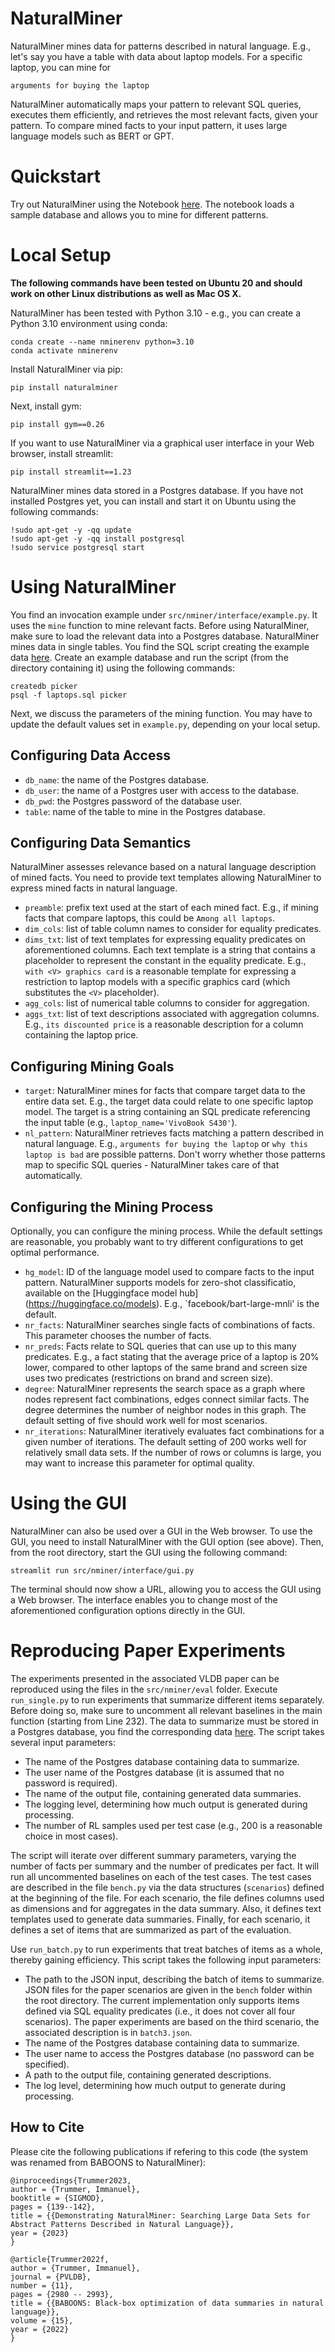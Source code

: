 # NaturalMiner

NaturalMiner mines data for patterns described in natural language. E.g., let's say you have a table with data about laptop models. For a specific laptop, you can mine for

```
arguments for buying the laptop
```

NaturalMiner automatically maps your pattern to relevant SQL queries, executes them efficiently, and retrieves the most relevant facts, given your pattern. To compare mined facts to your input pattern, it uses large language models such as BERT or GPT.

# Quickstart

Try out NaturalMiner using the Notebook [here](https://colab.research.google.com/drive/1EYbdlVgzOkf0b6PTjzntfRi_aEQaups_?usp=sharing). The notebook loads a sample database and allows you to mine for different patterns.

# Local Setup

**The following commands have been tested on Ubuntu 20 and should work on other Linux distributions as well as Mac OS X.**

NaturalMiner has been tested with Python 3.10 - e.g., you can create a Python 3.10 environment using conda:
```
conda create --name nminerenv python=3.10
conda activate nminerenv
```

Install NaturalMiner via pip:
```
pip install naturalminer
```

Next, install gym:
```
pip install gym==0.26
```

If you want to use NaturalMiner via a graphical user interface in your Web browser, install streamlit:
```
pip install streamlit==1.23
```

NaturalMiner mines data stored in a Postgres database. If you have not installed Postgres yet, you can install and start it on Ubuntu using the following commands:
```
!sudo apt-get -y -qq update
!sudo apt-get -y -qq install postgresql
!sudo service postgresql start
```

# Using NaturalMiner

You find an invocation example under `src/nminer/interface/example.py`. It uses the `mine` function to mine relevant facts. Before using NaturalMiner, make sure to load the relevant data into a Postgres database. NaturalMiner mines data in single tables. You find the SQL script creating the example data [here](https://drive.google.com/file/d/1pB6c8XnWF65vKUlDTiFVR5oeUPx9X0pN/view?usp=sharing). Create an example database and run the script (from the directory containing it) using the following commands:

```
createdb picker
psql -f laptops.sql picker
```

Next, we discuss the parameters of the mining function. You may have to update the default values set in `example.py`, depending on your local setup.

## Configuring Data Access

- `db_name`: the name of the Postgres database.
- `db_user`: the name of a Postgres user with access to the database.
- `db_pwd`: the Postgres password of the database user.
- `table`: name of the table to mine in the Postgres database.

## Configuring Data Semantics

NaturalMiner assesses relevance based on a natural language description of mined facts. You need to provide text templates allowing NaturalMiner to express mined facts in natural language.

- `preamble`: prefix text used at the start of each mined fact. E.g., if mining facts that compare laptops, this could be `Among all laptops`. 
- `dim_cols`: list of table column names to consider for equality predicates.
- `dims_txt`: list of text templates for expressing equality predicates on aforementioned columns. Each text template is a string that contains a placeholder to represent the constant in the equality predicate. E.g., `with <V> graphics card` is a reasonable template for expressing a restriction to laptop models with a specific graphics card (which substitutes the `<V>` placeholder).
- `agg_cols`: list of numerical table columns to consider for aggregation.
- `aggs_txt`: list of text descriptions associated with aggregation columns. E.g., `its discounted price` is a reasonable description for a column containing the laptop price.

## Configuring Mining Goals

- `target`: NaturalMiner mines for facts that compare target data to the entire data set. E.g., the target data could relate to one specific laptop model. The target is a string containing an SQL predicate referencing the input table (e.g., `laptop_name='VivoBook S430'`).
- `nl_pattern`: NaturalMiner retrieves facts matching a pattern described in natural language. E.g., `arguments for buying the laptop` or `why this laptop is bad` are possible patterns. Don't worry whether those patterns map to specific SQL queries - NaturalMiner takes care of that automatically.

## Configuring the Mining Process

Optionally, you can configure the mining process. While the default settings are reasonable, you probably want to try different configurations to get optimal performance.

- `hg_model`: ID of the language model used to compare facts to the input pattern. NaturalMiner supports models for zero-shot classificatio, available on the [Huggingface model hub] (https://huggingface.co/models). E.g., `facebook/bart-large-mnli' is the default.
- `nr_facts`: NaturalMiner searches single facts of combinations of facts. This parameter chooses the number of facts.
- `nr_preds`: Facts relate to SQL queries that can use up to this many predicates. E.g., a fact stating that the average price of a laptop is 20% lower, compared to other laptops of the same brand and screen size uses two predicates (restrictions on brand and screen size).
- `degree`: NaturalMiner represents the search space as a graph where nodes represent fact combinations, edges connect similar facts. The degree determines the number of neighbor nodes in this graph. The default setting of five should work well for most scenarios.
- `nr_iterations`: NaturalMiner iteratively evaluates fact combinations for a given number of iterations. The default setting of 200 works well for relatively small data sets. If the number of rows or columns is large, you may want to increase this parameter for optimal quality.

# Using the GUI

NaturalMiner can also be used over a GUI in the Web browser. To use the GUI, you need to install NaturalMiner with the GUI option (see above). Then, from the root directory, start the GUI using the following command:
```
streamlit run src/nminer/interface/gui.py
```
The terminal should now show a URL, allowing you to access the GUI using a Web browser. The interface enables you to change most of the aforementioned configuration options directly in the GUI.

# Reproducing Paper Experiments

The experiments presented in the associated VLDB paper can be reproduced using the files in the `src/nminer/eval` folder. Execute `run_single.py` to run experiments that summarize different items separately. Before doing so, make sure to uncomment all relevant baselines in the main function (starting from Line 232). The data to summarize must be stored in a Postgres database, you find the corresponding data [here](https://drive.google.com/file/d/131r8WJexU1JsmIL4Gyx9EFIZXdOTbeX7/view?usp=sharing). The script takes several input parameters:
- The name of the Postgres database containing data to summarize.
- The user name of the Postgres database (it is assumed that no password is required).
- The name of the output file, containing generated data summaries.
- The logging level, determining how much output is generated during processing.
- The number of RL samples used per test case (e.g., 200 is a reasonable choice in most cases).

The script will iterate over different summary parameters, varying the number of facts per summary and the number of predicates per fact. It will run all uncommented baselines on each of the test cases. The test cases are described in the file `bench.py` via the data structures (`scenarios`) defined at the beginning of the file. For each scenario, the file defines columns used as dimensions and for aggregates in the data summary. Also, it defines text templates used to generate data summaries. Finally, for each scenario, it defines a set of items that are summarized as part of the evaluation.

Use `run_batch.py` to run experiments that treat batches of items as a whole, thereby gaining efficiency. This script takes the following input parameters:
- The path to the JSON input, describing the batch of items to summarize. JSON files for the paper scenarios are given in the `bench` folder within the root directory. The current implementation only supports items defined via SQL equality predicates (i.e., it does not cover all four scenarios). The paper experiments are based on the third scenario, the associated description is in `batch3.json`.
- The name of the Postgres database containing data to summarize.
- The user name to access the Postgres database (no password can be specified).
- A path to the output file, containing generated descriptions.
- The log level, determining how much output to generate during processing.

## How to Cite

Please cite the following publications if refering to this code (the system was renamed from BABOONS to NaturalMiner):

```
@inproceedings{Trummer2023,
author = {Trummer, Immanuel},
booktitle = {SIGMOD},
pages = {139--142},
title = {{Demonstrating NaturalMiner: Searching Large Data Sets for Abstract Patterns Described in Natural Language}},
year = {2023}
}

@article{Trummer2022f,
author = {Trummer, Immanuel},
journal = {PVLDB},
number = {11},
pages = {2980 -- 2993},
title = {{BABOONS: Black-box optimization of data summaries in natural language}},
volume = {15},
year = {2022}
}
```
